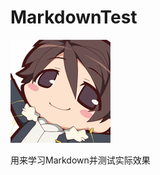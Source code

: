MarkdownTest
============

![](http://github.com/melonq/MarkdownTest/raw/master/pic/horizon-1.jpg)

用来学习Markdown并测试实际效果
